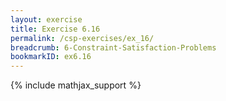 ```yaml
---
layout: exercise
title: Exercise 6.16
permalink: /csp-exercises/ex_16/
breadcrumb: 6-Constraint-Satisfaction-Problems
bookmarkID: ex6.16
---
```


{% include mathjax_support %}

